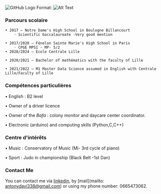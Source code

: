 
![GitHub Logo](/images/logo.png)
Format: ![Alt Text](url)

### Parcours scolaire

    • 2017 – Notre Dame's High School in Boulogne Billancourt
        ◦ Scientific baccalaureate -Very good mention 

    • 2017/2020 – Fénelon Sainte Marie's High School in Paris
        ◦ CPGE MPSI - MP- 5/2
    • 2020/2024 – Ecole Centrale Lille
   
    • 2020/2021 – Bachelor of mathématics with the faculty of Lille 
       
    • 2021/2022 – M1 Master Data Science assumed in English with Centrale Lille/Faculty of Lille

    

### Compétences particulières

 • English : B2 level

 • Owner of a driver licence
 
 • Owner of the *Bafa* : colony monitor and daycare center coordinator.
  
 • Electronic (arduino) and computing skills (Python,C,C++)


### Centre d'intérêts
   • Music : Conservatory of Music (Mi- 3rd cycle of piano)
   
   • Sport : Judo in championship (Black Belt -1st Dan)

 
### Contact Me
You can contact me via [linkedin]( www.linkedin.com/in/antony-davi-5904521b7), by [mail](mailto: antonydavi338@gmail.com) or using my phone number: 0665473062.
